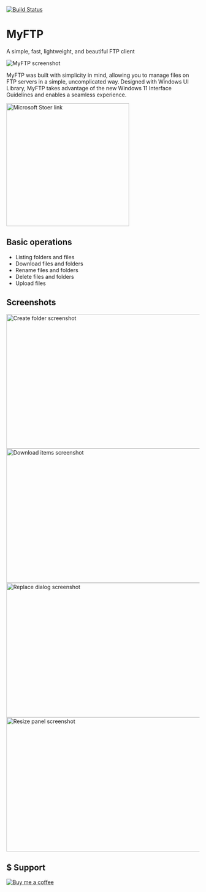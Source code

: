 [![Build Status](https://dev.azure.com/luandersonn/MyFTP/_apis/build/status/luandersonn.MyFTP?branchName=main)](https://dev.azure.com/luandersonn/MyFTP/_build/latest?definitionId=11&branchName=main)

# MyFTP

A simple, fast, lightweight, and beautiful FTP client


![MyFTP screenshot](https://luandersonn.com/images/myftp/myftp-light.png)

MyFTP was built with simplicity in mind, allowing you to manage files on FTP servers in a simple, uncomplicated way.
Designed with Windows UI Library, MyFTP takes advantage of the new Windows 11 Interface Guidelines and enables a seamless experience.

<a href="https://www.microsoft.com/store/apps/9nwzsp0xcmhc"><img  src="https://fluentcast.luandersonn.com/images/microsoft-store.png" alt="Microsoft Stoer link" width="320" loading="lazy" /></a>

## Basic operations
- Listing folders and files
- Download files and folders
- Rename files and folders
- Delete files and folders
- Upload files

## Screenshots

<img src="https://luandersonn.com/images/myftp/create-folder-screenshot.png" alt="Create folder screenshot" width="600" height="350" loading="lazy" />
<img src="https://luandersonn.com/images/myftp/download-items-screenshot.png" alt="Download items screenshot" width="600" height="350" loading="lazy" />
<img src="https://luandersonn.com/images/myftp/replace-dialog-screenshot.png" alt="Replace dialog screenshot" width="600" height="350" loading="lazy" />
<img src="https://luandersonn.com/images/myftp/resize-panel-screenshot.png" alt="Resize panel screenshot" width="600" height="350" loading="lazy" />
                    
## $ Support
<a href="https://www.buymeacoffee.com/luandersonn1">![Buy me a coffee](https://luandersonn.com/images/buymeacoffee-banner.svg)</a>
